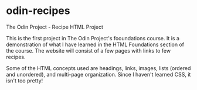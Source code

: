 # odin-recipes
The Odin Project - Recipe HTML Project

This is the first project in The Odin Project's fooundations course.  It is a demonstration of what
I have learned in the HTML Foundations section of the course.  The website will consist of a few pages
with links to few recipes.  

Some of the HTML concepts used are headings, links, images, lists (ordered and unordered), and multi-page organization. Since I haven't learned CSS, it isn't too pretty!
